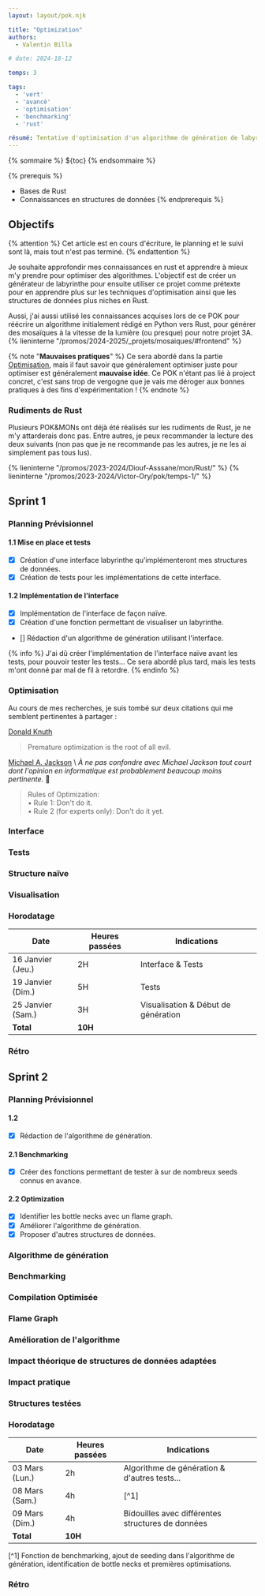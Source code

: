 ```yaml
---
layout: layout/pok.njk

title: "Optimization"
authors:
  - Valentin Billa

# date: 2024-18-12

temps: 3

tags:
  - 'vert'
  - 'avancé'
  - 'optimisation'
  - 'benchmarking'
  - 'rust'

résumé: Tentative d'optimisation d'un algorithme de génération de labyrinthe grâce à des structures de données appropriées en Rust. 
---
```


{% sommaire %}
${toc}
{% endsommaire %}

{% prerequis %}
- Bases de Rust
- Connaissances en structures de données
{% endprerequis %}

## Objectifs

{% attention %}
Cet article est en cours d'écriture, le planning et le suivi sont là, mais tout n'est pas terminé.
{% endattention %}

Je souhaite approfondir mes connaissances en rust et apprendre à mieux m'y prendre pour optimiser des algorithmes.
L'objectif est de créer un générateur de labyrinthe pour ensuite utiliser ce projet comme prétexte pour en 
apprendre plus sur les techniques d'optimisation ainsi que les structures de données plus niches en Rust.

Aussi, j'ai aussi utilisé les connaissances acquises lors de ce POK pour réécrire un algorithme initialement
rédigé en Python vers Rust, pour générer des mosaïques à la vitesse de la lumière (ou presque) pour notre projet 3A.
{% lieninterne "/promos/2024-2025/_projets/mosaiques/#frontend" %}

{% note "**Mauvaises pratiques**" %}
Ce sera abordé dans la partie [Optimisation](#Optimisation), mais il faut savoir que généralement optimiser juste
pour optimiser est généralement **mauvaise idée**. Ce POK n'étant pas lié à project concret, c'est sans
trop de vergogne que je vais me déroger aux bonnes pratiques à des fins d'expérimentation !
{% endnote %}

### Rudiments de Rust
Plusieurs POK&MONs ont déjà été réalisés sur les rudiments de Rust, je ne m'y attarderais donc pas.
Entre autres, je peux recommander la lecture des deux suivants (non pas que je ne
recommande pas les autres, je ne les ai simplement pas tous lus).

{% lieninterne "/promos/2023-2024/Diouf-Asssane/mon/Rust/" %}
{% lieninterne "/promos/2023-2024/Victor-Ory/pok/temps-1/" %}

## Sprint 1
### Planning Prévisionnel
#### 1.1 Mise en place et tests
- [X] Création d'une interface labyrinthe qu'implémenteront mes structures de données.
- [X] Création de tests pour les implémentations de cette interface.

#### 1.2 Implémentation de l'interface
- [X] Implémentation de l'interface de façon naïve.
- [X] Création d'une fonction permettant de visualiser un labyrinthe.
- [] Rédaction d'un algorithme de génération utilisant l'interface.

{% info %}
J'ai dû créer l'implémentation de l'interface naïve avant les tests, pour pouvoir tester les tests...
Ce sera abordé plus tard, mais les tests m'ont donné par mal de fil à retordre.
{% endinfo %}

### Optimisation

Au cours de mes recherches, je suis tombé sur deux citations qui me semblent pertinentes à partager :

[Donald Knuth](https://en.wikipedia.org/wiki/Donald_Knuth)
> Premature optimization is the root of all evil.

[Michael A. Jackson](https://en.wikipedia.org/wiki/Michael_A._Jackson_(computer_scientist)) \
*À ne pas confondre avec Michael Jackson tout court dont l'opinion en informatique est probablement beaucoup moins pertinente.* &#128378;
> Rules of Optimization: \
> • Rule 1: Don't do it. \
> • Rule 2 (for experts only): Don't do it yet.

<!-- TODO: Utiliser cette source https://www.cs.princeton.edu/courses/archive/spring19/cos217/lectures/11_Performance.pdf -->

### Interface
### Tests
### Structure naïve
### Visualisation

### Horodatage

| Date              | Heures passées | Indications                         |
|-------------------|----------------|-------------------------------------|
| 16 Janvier (Jeu.) | 2H             | Interface & Tests                   |
| 19 Janvier (Dim.) | 5H             | Tests                               |
| 25 Janvier (Sam.) | 3H             | Visualisation & Début de génération |
| **Total**         | **10H**        |                                     |

### Rétro

## Sprint 2
### Planning Prévisionnel
#### 1.2
- [X] Rédaction de l'algorithme de génération.

#### 2.1 Benchmarking
- [X] Créer des fonctions permettant de tester à sur de nombreux seeds connus en avance.

#### 2.2 Optimization
- [X] Identifier les bottle necks avec un flame graph.
- [X] Améliorer l'algorithme de génération.
- [X] Proposer d'autres structures de données.

### Algorithme de génération
### Benchmarking
### Compilation Optimisée
### Flame Graph
### Amélioration de l'algorithme
### Impact théorique de structures de données adaptées
### Impact pratique
### Structures testées

### Horodatage

| Date           | Heures passées | Indications                                       |
|----------------|----------------|---------------------------------------------------|
| 03 Mars (Lun.) | 2h             | Algorithme de génération & d'autres tests...      |
| 08 Mars (Sam.) | 4h             | [^1]                                              |
| 09 Mars (Dim.) | 4h             | Bidouilles avec différentes structures de données |
| **Total**      | **10H**        |                                                   |

[^1] Fonction de benchmarking, ajout de seeding dans l'algorithme de génération, identification de bottle
necks et premières optimisations.

### Rétro
